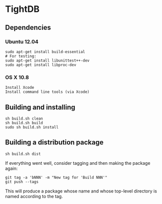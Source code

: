 TightDB
=======

Dependencies
------------

### Ubuntu 12.04

    sudo apt-get install build-essential
    # For testing:
    sudo apt-get install libunittest++-dev
    sudo apt-get install libproc-dev

### OS X 10.8

    Install Xcode
    Install command line tools (via Xcode)


Building and installing
-----------------------

    sh build.sh clean
    sh build.sh build
    sudo sh build.sh install


Building a distribution package
-------------------------------

    sh build.sh dist

If everything went well, consider tagging and then making the package again:

    git tag -a 'bNNN' -m "New tag for 'Build NNN'"
    git push --tags

This will produce a package whose name and whose top-level directory
is named according to the tag.
